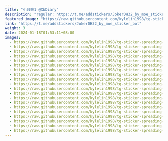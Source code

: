 ```yaml
---
title: "小贱贱1 @XbDiary"
description: "regular: https://t.me/addstickers/JokerDH32_by_moe_sticker_bot"
featured_image: "https://raw.githubusercontent.com/kylelin1998/tg-sticker-spreading-worldwide-images/main/img/af09b540-4719-402b-addc-f3a19723225c.jpg"
link: "https://t.me/addstickers/JokerDH32_by_moe_sticker_bot"
weight: 3
date: 2024-01-18T01:53:11+08:00
images:
  - https://raw.githubusercontent.com/kylelin1998/tg-sticker-spreading-worldwide-images/main/img/af09b540-4719-402b-addc-f3a19723225c.jpg
  - https://raw.githubusercontent.com/kylelin1998/tg-sticker-spreading-worldwide-images/main/img/689c7530-cabc-4f6a-a38c-67f0a6276082.jpg
  - https://raw.githubusercontent.com/kylelin1998/tg-sticker-spreading-worldwide-images/main/img/7a4d511e-e114-418e-b31e-1f4faeb40203.jpg
  - https://raw.githubusercontent.com/kylelin1998/tg-sticker-spreading-worldwide-images/main/img/919e1478-9f54-4ac0-a615-9007320317eb.jpg
  - https://raw.githubusercontent.com/kylelin1998/tg-sticker-spreading-worldwide-images/main/img/8f09097c-6fdf-4e45-a9dd-012647afb761.jpg
  - https://raw.githubusercontent.com/kylelin1998/tg-sticker-spreading-worldwide-images/main/img/2f6b6271-a14d-4d40-90da-961207f02216.jpg
  - https://raw.githubusercontent.com/kylelin1998/tg-sticker-spreading-worldwide-images/main/img/dd9265de-8eaa-40e3-945e-e7d641271ba2.jpg
  - https://raw.githubusercontent.com/kylelin1998/tg-sticker-spreading-worldwide-images/main/img/c3355c34-6268-46af-875a-33d05d14bc65.jpg
  - https://raw.githubusercontent.com/kylelin1998/tg-sticker-spreading-worldwide-images/main/img/8be6d9e3-dac3-41e0-905f-a330ddf50328.jpg
  - https://raw.githubusercontent.com/kylelin1998/tg-sticker-spreading-worldwide-images/main/img/7917cb27-a5e4-4512-b673-1e1e4aa7adef.jpg
  - https://raw.githubusercontent.com/kylelin1998/tg-sticker-spreading-worldwide-images/main/img/b0485a24-0f9f-4c0e-8a7d-7db930e5e9b5.jpg
  - https://raw.githubusercontent.com/kylelin1998/tg-sticker-spreading-worldwide-images/main/img/83c97a54-927c-4f38-9448-5dc52b19abc7.jpg
  - https://raw.githubusercontent.com/kylelin1998/tg-sticker-spreading-worldwide-images/main/img/debc7354-2429-462a-a567-d43be9e55e89.jpg
  - https://raw.githubusercontent.com/kylelin1998/tg-sticker-spreading-worldwide-images/main/img/6c610744-af0e-4511-b3b3-522470f9cf6e.jpg
  - https://raw.githubusercontent.com/kylelin1998/tg-sticker-spreading-worldwide-images/main/img/29832a47-2645-4109-8da3-647662815f8d.jpg
  - https://raw.githubusercontent.com/kylelin1998/tg-sticker-spreading-worldwide-images/main/img/f7531b4f-8983-4c50-9739-173a27a65cad.jpg
  - https://raw.githubusercontent.com/kylelin1998/tg-sticker-spreading-worldwide-images/main/img/9e2bfbfe-b368-44e6-825f-973eb870257a.jpg
  - https://raw.githubusercontent.com/kylelin1998/tg-sticker-spreading-worldwide-images/main/img/80be7d34-9a9c-4bfa-bd12-3dd31510538c.jpg
  - https://raw.githubusercontent.com/kylelin1998/tg-sticker-spreading-worldwide-images/main/img/6d3a068d-01eb-4b23-b8b9-31d875ae9442.jpg
  - https://raw.githubusercontent.com/kylelin1998/tg-sticker-spreading-worldwide-images/main/img/9856664f-382f-47a5-8395-1663c84146e5.jpg
---
```


